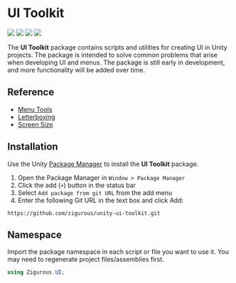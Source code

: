 # UI Toolkit

[![](https://img.shields.io/badge/github-repo-blue?logo=github)](https://github.com/zigurous/unity-ui-toolkit) [![](https://img.shields.io/github/package-json/v/zigurous/unity-ui-toolkit)](https://github.com/zigurous/unity-ui-toolkit/releases) [![](https://img.shields.io/badge/docs-link-success)](https://docs.zigurous.com/com.zigurous.ui) [![](https://img.shields.io/github/license/zigurous/unity-ui-toolkit)](https://github.com/zigurous/unity-ui-toolkit/blob/main/LICENSE.md)

The **UI Toolkit** package contains scripts and utilities for creating UI in Unity projects. The package is intended to solve common problems that arise when developing UI and menus. The package is still early in development, and more functionality will be added over time.

## Reference

- [Menu Tools](https://docs.zigurous.com/com.zigurous.ui/manual/menus)
- [Letterboxing](https://docs.zigurous.com/com.zigurous.ui/manual/letterboxing)
- [Screen Size](https://docs.zigurous.com/com.zigurous.ui/manual/screen-size)

## Installation

Use the Unity [Package Manager](https://docs.unity3d.com/Manual/upm-ui.html) to install the **UI Toolkit** package.

1. Open the Package Manager in `Window > Package Manager`
2. Click the add (`+`) button in the status bar
3. Select `Add package from git URL` from the add menu
4. Enter the following Git URL in the text box and click Add:

```http
https://github.com/zigurous/unity-ui-toolkit.git
```

## Namespace

Import the package namespace in each script or file you want to use it. You may need to regenerate project files/assemblies first.

```csharp
using Zigurous.UI;
```
